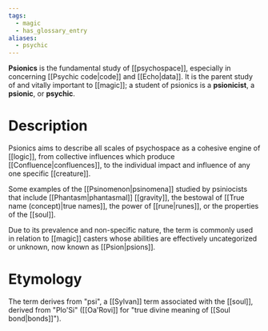 ```yaml
---
tags:
  - magic
  - has_glossary_entry
aliases:
  - psychic
---
```

**Psionics** is the fundamental study of [[psychospace]], especially in concerning [[Psychic code|code]] and [[Echo|data]]. It is the parent study of and vitally important to [[magic]]; a student of psionics is a **psionicist**, a **psionic**, or **psychic**.

# Description
Psionics aims to describe all scales of psychospace as a cohesive engine of [[logic]], from collective influences which produce [[Confluence|confluences]], to the individual impact and influence of any one specific [[creature]]. 

Some examples of the [[Psinomenon|psinomena]] studied by psiniocists that include [[Phantasm|phantasmal]] [[gravity]], the bestowal of [[True name (concept)|true names]], the power of [[rune|runes]], or the properties of the [[soul]].

Due to its prevalence and non-specific nature, the term is commonly used in relation to [[magic]] casters whose abilities are effectively uncategorized or unknown, now known as [[Psion|psions]].


# Etymology

The term derives from "psi", a [[Sylvan]] term associated with the [[soul]], derived from "Plo'Si" ([[Oa'Rovi]] for "true divine meaning of [[Soul bond|bonds]]"). 